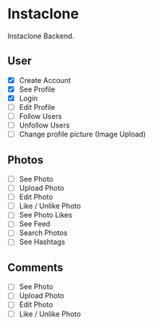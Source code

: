 # Instaclone

Instaclone Backend.

## User

- [x] Create Account
- [x] See Profile
- [x] Login
- [ ] Edit Profile
- [ ] Follow Users
- [ ] Unfollow Users
- [ ] Change profile picture (Image Upload)

## Photos

- [ ] See Photo
- [ ] Upload Photo
- [ ] Edit Photo
- [ ] Like / Unlike Photo
- [ ] See Photo Likes
- [ ] See Feed
- [ ] Search Photos
- [ ] See Hashtags

## Comments

- [ ] See Photo
- [ ] Upload Photo
- [ ] Edit Photo
- [ ] Like / Unlike Photo
